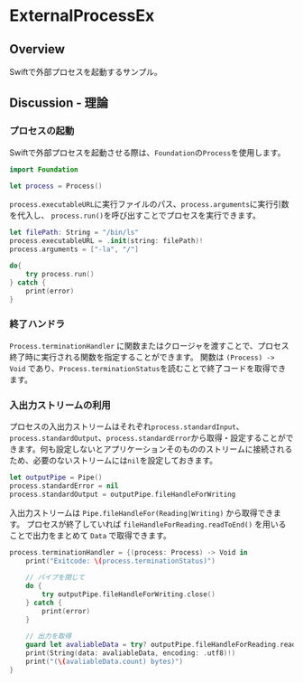 # ExternalProcessEx

## Overview

Swiftで外部プロセスを起動するサンプル。

## Discussion - 理論

### プロセスの起動

Swiftで外部プロセスを起動させる際は、`Foundation`の`Process`を使用します。

```swift
import Foundation

let process = Process()
```

`process.executableURL`に実行ファイルのパス、`process.arguments`に実行引数を代入し、
`process.run()`を呼び出すことでプロセスを実行できます。

```swift
let filePath: String = "/bin/ls"
process.executableURL = .init(string: filePath)!
process.arguments = ["-la", "/"]

do{
    try process.run()
} catch {
    print(error)
}
```

### 終了ハンドラ
`Process.terminationHandler` に関数またはクロージャを渡すことで、プロセス終了時に実行される関数を指定することができます。
関数は `(Process) -> Void` であり、`Process.terminationStatus`を読むことで終了コードを取得できます。

### 入出力ストリームの利用

プロセスの入出力ストリームはそれぞれ`process.standardInput`、`process.standardOutput`、`process.standardError`から取得・設定することができます。何も設定しないとアプリケーションそのもののストリームに接続されるため、必要のないストリームには`nil`を設定しておきます。

```Swift
let outputPipe = Pipe()
process.standardError = nil
process.standardOutput = outputPipe.fileHandleForWriting
```

入出力ストリームは `Pipe.fileHandleFor(Reading|Writing)` から取得できます。
プロセスが終了していれば `fileHandleForReading.readToEnd()` を用いることで出力をまとめて `Data` で取得できます。

```Swift
process.terminationHandler = {(process: Process) -> Void in
    print("Exitcode: \(process.terminationStatus)")
    
    // パイプを閉じて
    do {
        try outputPipe.fileHandleForWriting.close()
    } catch {
        print(error)
    }
    
    // 出力を取得
    guard let avaliableData = try? outputPipe.fileHandleForReading.readToEnd() else {return}
    print(String(data: avaliableData, encoding: .utf8)!)
    print("(\(avaliableData.count) bytes)")
}
```


